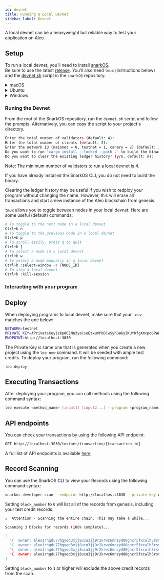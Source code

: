 ```yaml
---
id: devnet
title: Running a Local Devnet
sidebar_label: Devnet
---
```


A local devnet can be a heavyweight but reliable way to test your application on Aleo.

## Setup

To run a local devnet, you'll need to install [snarkOS](https://developer.aleo.org/guides/introduction/getting_started#2-installing-snarkos).  
Be sure to use the latest [release](https://github.com/ProvableHQ/snarkOS/releases).
You'll also need `tmux` (instructions below) and the [devnet.sh](https://github.com/ProvableHQ/snarkOS/blob/staging/devnet.sh) script in the `snarkOS` repository.

<details><summary>macOS</summary>

To install `tmux` on macOS, you can use the `Homebrew` package manager.
If you haven't installed `Homebrew` yet, you can find instructions at [their website](https://brew.sh/).
```bash
# Once Homebrew is installed, run:
brew install tmux
```

</details>

<details><summary>Ubuntu</summary>

On Ubuntu and other Debian-based systems, you can use the `apt` package manager:
```bash
sudo apt update
sudo apt install tmux
```

</details>

<details><summary>Windows</summary>

There are a couple of ways to use `tmux` on Windows:

## Using Windows Subsystem for Linux (WSL)

1. First, install [Windows Subsystem for Linux](https://docs.microsoft.com/en-us/windows/wsl/install).
2. Once WSL is set up and you have a Linux distribution installed (e.g., Ubuntu), open your WSL terminal and install `tmux` as you would on a native Linux system:
```bash
sudo apt update
sudo apt install tmux
```

</details>

### Runing the Devnet

From the root of the SnarkOS repository, run the `devnet.sh` script and follow the prompts.  Alternatively, you can copy the script to your project's directory. 

```bash
Enter the total number of validators (default: 4): 
Enter the total number of clients (default: 2): 
Enter the network ID (mainnet = 0, testnet = 1, canary = 2) (default: 1): 
Do you want to run 'cargo install --locked --path .' to build the binary? (y/n, default: y): n
Do you want to clear the existing ledger history? (y/n, default: n):
```
Note:  The minimum number of validators to run a local devnet is 4.

If you have already installed the SnarkOS CLI, you do not need to build the binary.  

Clearing the ledger history may be useful if you wish to redploy your program without changing the name.  However, this will erase all transactions and start a new instance of the Aleo blockchain from genesis.

`tmux` allows you to toggle between nodes in your local devnet. Here are some useful (default) commands:

```bash
# To toggle to the next node in a local devnet
Ctrl+b n 
# To toggle to the previous node in a local devnet
Ctrl+b p 
# To scroll easily, press q to quit
Ctrl+b [ 
# To select a node in a local devnet
Ctrl+b w 
# To select a node manually in a local devnet
Ctrl+b :select-window -t {NODE_ID}
# To stop a local devnet
Ctrl+b :kill-session
```

### Interacting with your program

## Deploy

When deploying programs to local devnet, make sure that your `.env` matches the one below:

```bash 
NETWORK=testnet
PRIVATE_KEY=APrivateKey1zkp8CZNn3yeCseEtxuVPbDCwSyhGW6yZKUYKfgXmcpoGPWH
ENDPOINT=http://localhost:3030
```

The Private Key is same one that is generated when you create a new project using the `leo new` command.  It will be seeded with ample test credits.
To deploy your program, run the following command:
```bash
leo deploy
```

## Executing Transactions

After deploying your program, you can call methods using the following command syntax:
```bash
leo execute <method_name> [input1] [input2...] --program <program_name>.aleo --broadcast
```

## API endpoints

You can check your transactions by using the following API endpoint:

```bash
GET http://localhost:3030/testnet/transaction/{transaction_id}
```

A full list of API endpoints is available [here](https://developer.aleo.org/references/apis/public_api/)

## Record Scanning

You can use the SnarkOS CLI to view your Records using the following command syntax:
```bash
snarkos developer scan --endpoint http://localhost:3030 --private-key APrivateKey1zkp8CZNn3yeCseEtxuVPbDCwSyhGW6yZKUYKfgXmcpoGPWH --start <block_number> --network 1
```

Setting `block_number` to `0` will list all of the records from genesis, including your test credit records. 

```bash
⚠️  Attention - Scanning the entire chain. This may take a while...

Scanning 3 blocks for records (100% complete)...   

[
  "{  owner: aleo1rhgdu77hgyqd3xjj8ucu3jj9r2krwz6mnzyd80gncr5fxcwlh5rsvzp9px.private,  microcredits: 23437500000000u64.private,  _nonce: 3666670146276262240199958044811329632452609778779651964870759629195088099828group.public}",
  "{  owner: aleo1rhgdu77hgyqd3xjj8ucu3jj9r2krwz6mnzyd80gncr5fxcwlh5rsvzp9px.private,  microcredits: 23437500000000u64.private,  _nonce: 4536868268814456227312360347031739423312689137706933033938812386306238998060group.public}",
  "{  owner: aleo1rhgdu77hgyqd3xjj8ucu3jj9r2krwz6mnzyd80gncr5fxcwlh5rsvzp9px.private,  microcredits: 23437500000000u64.private,  _nonce: 205967862164714901379497326815256981526025583494109091059194305832749867953group.public}",
  "{  owner: aleo1rhgdu77hgyqd3xjj8ucu3jj9r2krwz6mnzyd80gncr5fxcwlh5rsvzp9px.private,  microcredits: 23437500000000u64.private,  _nonce: 4424806931746512507605174575961455750579179367541686805196254590136284583805group.public}"
]
```

Setting `block_number` to `1` or higher will exclude the above credit records from the scan.


